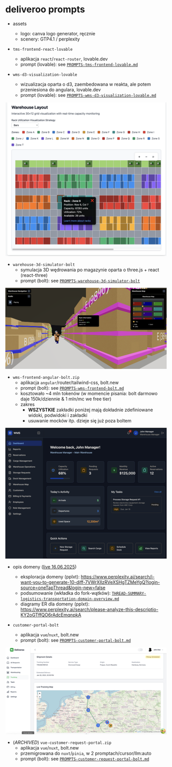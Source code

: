 # deliveroo prompts

- assets
  - logo: canva logo generator, ręcznie
  - scenery: GTP4.1 / perplexity

- `tms-frontend-react-lovable`
  - aplikacja `react`/`react-router`, lovable.dev
  - prompt (lovable): see [`PROMPTS-tms-frontend-lovable.md`](./PROMPTS-tms-frontend-lovable.md)

- `wms-d3-visualization-lovable`
  - wizualizacja oparta o d3, zaembedowana w reakta, ale potem przeniesiona do angulara, lovable.dev
  - prompt (lovable): see [`PROMPTS-wms-d3-visualization-lovable.md`](./PROMPTS-wms-d3-visualization-lovable.md)

![wms-d3-visualization-lovable](./wms-d3-visualization-lovable.png)

- `warehouse-3d-simulator-bolt`
  - symulacja 3D wędrowania po magazynie oparta o three.js + react (react-three)
  - prompt (bolt): see [`PROMPTS-warehouse-3d-simulator-bolt`](./PROMPTS-warehouse-3d-simulator-bolt.md)

![warehouse-3d-simulator-bolt](./warehouse-3d-simulator-bolt.png)

- `wms-frontend-angular-bolt.zip`
  - aplikacja `angular`/router/tailwind-css, bolt.new
  - prompt (bolt): see [`PROMPTS-wms-frontend-bolt.md`]('./PROMPTS-wms-frontend-bolt.md')
  - kosztowało ~4 mln tokenów (w momencie pisania: bolt darmowo daje 150k/dziennie & 1 mln/mc we free tier)
  - zakres
    - **WSZYSTKIE** zakładki poniżej mają dokładnie zdefiniowane widoki, podwidoki i zakładki
    - usuwanie mocków itp. dzieje się już poza boltem

![wms-frontend-bolt](./wms-frontend-bolt.png)

- opis domeny ([live 16.06.2025](https://discord.com/channels/1368574062263009392/1382246713749934151))
  - eksploracja domeny (pplxt): https://www.perplexity.ai/search/i-want-you-to-generate-10-diff-7VWrXlIzRVeXSHgTZMeYgQ?login-source=oneTapThread&login-new=false
  - podsumowanie (wkładka do fork-wątków): [`THREAD-SUMMARY-logistics-transportation-domain-overview.md`](./THREAD-SUMMARY-logistics-transportation-domain-overview.md)
  - diagramy ER dla domeny (pplxt): https://www.perplexity.ai/search/please-analyze-this-descriptio-KY2oGTffQO6rAdcEmqnpkA

- `customer-portal-bolt`
  - aplikacja `vue`/`nuxt`, bolt.new
  - prompt (bolt): see [`PROMPTS-customer-portal-bolt.md`](./PROMPTS-customer-portal-bolt.md)

![customer-portal-bolt](./customer-portal-bolt.png)

- (_ARCHIVED_) `vue-customer-request-portal.zip`
  - aplikacja `vue`/`nuxt`, bolt.new
  - przemigrowana do `nuxt`/`pinia`, w 2 promptach/cursor/llm:auto
  - prompt (bolt): see [`PROMPTS-customer-request-portal-bolt.md`](./PROMPTS-customer-request-portal-bolt.md)
